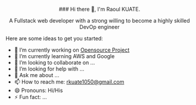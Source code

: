 <p style="text-align:center">### Hi there 👋, I'm Raoul KUATE. </p>
<p style="text-align:center">  A Fullstack web developer with a strong willing to become a highly skilled DevOp engineer </p>


Here are some ideas to get you started:

- 🔭 I’m currently working on <a href="">Opensource Project</a>
- 🌱 I’m currently learning AWS  and Google 
- 👯 I’m looking to collaborate on ...
- 🤔 I’m looking for help with ...
- 💬 Ask me about ...
- 📫 How to reach me: rkuate1050@gmail.com
- 😄 Pronouns: Hi/His
- ⚡ Fun fact: ...
